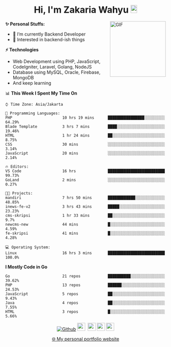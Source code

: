 <h1 align="center">Hi, I'm Zakaria Wahyu <img src="https://github.com/TheDudeThatCode/TheDudeThatCode/blob/master/Assets/Hi.gif" width="20px" height="25px"></h1>

<img align="right" alt="GIF" height="175px" src="https://www.nayakapratama.co.id/wp-content/uploads/2019/07/Website-Maintenance.gif" />

**✨ Personal Stuffs:**
- 🔭 I’m currently Backend Developer
- 🌱 Interested in backend-ish things

**⚡ Technologies**
- Web Development using PHP, JavaScript, CodeIgniter, Laravel, Golang, NodeJS
- Database using MySQL, Oracle, Firebase, MongoDB
- And keep learning

<!--START_SECTION:waka-->
📊 **This Week I Spent My Time On** 

```text
⌚︎ Time Zone: Asia/Jakarta

💬 Programming Languages: 
PHP                      10 hrs 19 mins      ████████████████░░░░░░░░░   64.29% 
Blade Template           3 hrs 7 mins        ████░░░░░░░░░░░░░░░░░░░░░   19.46% 
HTML                     1 hr 24 mins        ██░░░░░░░░░░░░░░░░░░░░░░░   8.75% 
CSS                      30 mins             ░░░░░░░░░░░░░░░░░░░░░░░░░   3.14% 
JavaScript               20 mins             ░░░░░░░░░░░░░░░░░░░░░░░░░   2.14%

🔥 Editors: 
VS Code                  16 hrs              █████████████████████████   99.73% 
GoLand                   2 mins              ░░░░░░░░░░░░░░░░░░░░░░░░░   0.27%

🐱‍💻 Projects: 
mandiri                  7 hrs 50 mins       ████████████░░░░░░░░░░░░░   48.85% 
inews-fe-v2              3 hrs 43 mins       █████░░░░░░░░░░░░░░░░░░░░   23.23% 
cms-skripsi              1 hr 33 mins        ██░░░░░░░░░░░░░░░░░░░░░░░   9.7% 
newcms-new               44 mins             █░░░░░░░░░░░░░░░░░░░░░░░░   4.59% 
fe-skripsi               41 mins             █░░░░░░░░░░░░░░░░░░░░░░░░   4.28%

💻 Operating System: 
Linux                    16 hrs 3 mins       █████████████████████████   100.0%

```

**I Mostly Code in Go** 

```text
Go                       21 repos            ██████████░░░░░░░░░░░░░░░   39.62% 
PHP                      13 repos            ██████░░░░░░░░░░░░░░░░░░░   24.53% 
JavaScript               5 repos             ██░░░░░░░░░░░░░░░░░░░░░░░   9.43% 
Java                     4 repos             ██░░░░░░░░░░░░░░░░░░░░░░░   7.55% 
HTML                     3 repos             █░░░░░░░░░░░░░░░░░░░░░░░░   5.66%

```



<!--END_SECTION:waka-->

<p align="center">
<a href="https://github.com/zakariawahyu" target="_blank"><img alt="Github" src="https://img.shields.io/badge/GitHub-%2312100E.svg?&style=for-the-badge&logo=Github&logoColor=white" /></a>
<a href="https://www.twitter.com/_zakariawahyu"><img src="https://img.shields.io/badge/twitter-%231DA1F2.svg?&style=for-the-badge&logo=twitter&logoColor=white" height=25></a> 
<a href="https://www.linkedin.com/in/zakariawahyu"><img src="https://img.shields.io/badge/linkedin-%230077B5.svg?&style=for-the-badge&logo=linkedin&logoColor=white" height=25></a> 
<a href="https://www.instagram.com/_zakariawahyu"><img src="https://img.shields.io/badge/instagram-%23E4405F.svg?&style=for-the-badge&logo=instagram&logoColor=white" height=25></a>
<a href="https://medium.com/@zakariawahyu"><img src="https://img.shields.io/badge/Medium-12100E?style=for-the-badge&logo=medium&logoColor=white" height=25></a>
</p>
<p align="center"><a href="https://www.zakariawahyu.com" target="_blank">🌐 My personal portfolio website</a></p>
